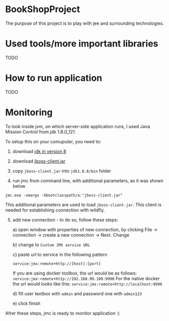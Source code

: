 # BookShopProject
The purpose of this project is to play with jee and surrounding technologies.

# Used tools/more important libraries

TODO 

# How to run application

TODO


# Monitoring 

To look inside jvm, on which server-side application runs, I used Java Mission Control from jdk 1.8.0_121. 

To setup this on your comuputer, you need to: 

1) download [jdk in version 8](https://www.oracle.com/technetwork/java/javase/downloads/jdk8-downloads-2133151.html) 

2) download [jboss-client.jar](https://mvnrepository.com/artifact/jboss/jboss-client/4.0.2)

3) copy ```jboss-client.jar``` into ```jdk1.8.0/bin``` folder 

4) run jmc from command line, with additional parameters, as it was shown below
```
jmc.exe -vmargs -Xbootclasspath/a:"jboss-client.jar" 
```

This additional parameters are used to load ```jboss-client.jar```. This client is needed for establishing connection with wildfly.

5) add new connection - to do so, follow these steps:
    
    a) open window with properties of new connection, by clicking File -> connection -> create a new connection -> Next. 
Change 
    
    b) change to ```Custom JMX service URL``` 
    
    c) paste url to service in the following pattern 
    
    ```
    service:jmx:remote+http://[host]:[port] 
    ```
         
         
    If you are using docker toolbox, the url would be as follows: ```service:jmx:remote+http://192.168.99.100:9990```
    For the native docker the url would looks like this: ```service:jmx:remote+http://localhost:9990```
       
    d) fill user textbox with ```admin``` and password one with ```admin123```
    
    e) click finish
    
    
Afrer these steps, jmc is ready to monitor application :) 
